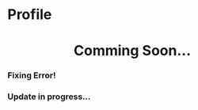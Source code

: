 # Profile

<h1 align="center">Comming Soon...</h1>

<h3>Fixing Error!</h3>  
<h3>Update in progress...</h3>
